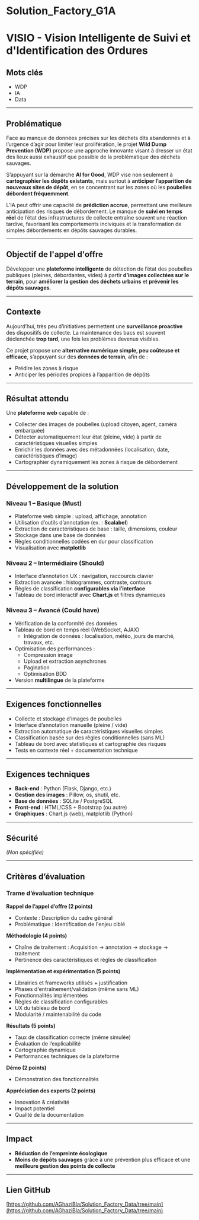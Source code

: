 # Solution_Factory_G1A  
# VISIO - Vision Intelligente de Suivi et d'Identification des Ordures

## Mots clés  
- WDP  
- IA  
- Data  

---

## Problématique  
Face au manque de données précises sur les déchets dits abandonnés et à l’urgence d’agir pour limiter leur prolifération, le projet **Wild Dump Prevention (WDP)** propose une approche innovante visant à dresser un état des lieux aussi exhaustif que possible de la problématique des déchets sauvages.

S’appuyant sur la démarche **AI for Good**, WDP vise non seulement à **cartographier les dépôts existants**, mais surtout à **anticiper l’apparition de nouveaux sites de dépôt**, en se concentrant sur les zones où les **poubelles débordent fréquemment**.

L’IA peut offrir une capacité de **prédiction accrue**, permettant une meilleure anticipation des risques de débordement. Le manque de **suivi en temps réel** de l’état des infrastructures de collecte entraîne souvent une réaction tardive, favorisant les comportements inciviques et la transformation de simples débordements en dépôts sauvages durables.

---

## Objectif de l'appel d'offre  
Développer une **plateforme intelligente** de détection de l’état des poubelles publiques (pleines, débordantes, vides) à partir **d’images collectées sur le terrain**, pour **améliorer la gestion des déchets urbains** et **prévenir les dépôts sauvages**.

---

## Contexte  
Aujourd’hui, très peu d’initiatives permettent une **surveillance proactive** des dispositifs de collecte. La maintenance des bacs est souvent déclenchée **trop tard**, une fois les problèmes devenus visibles.

Ce projet propose une **alternative numérique simple, peu coûteuse et efficace**, s’appuyant sur des **données de terrain**, afin de :
- Prédire les zones à risque
- Anticiper les périodes propices à l’apparition de dépôts

---

## Résultat attendu  
Une **plateforme web** capable de :
- Collecter des images de poubelles (upload citoyen, agent, caméra embarquée)
- Détecter automatiquement leur état (pleine, vide) à partir de caractéristiques visuelles simples
- Enrichir les données avec des métadonnées (localisation, date, caractéristiques d’image)
- Cartographier dynamiquement les zones à risque de débordement

---

## Développement de la solution  

### Niveau 1 – Basique (Must)
- Plateforme web simple : upload, affichage, annotation
- Utilisation d’outils d’annotation (ex. : **Scalabel**)
- Extraction de caractéristiques de base : taille, dimensions, couleur
- Stockage dans une base de données
- Règles conditionnelles codées en dur pour classification
- Visualisation avec **matplotlib**

### Niveau 2 – Intermédiaire (Should)
- Interface d’annotation UX : navigation, raccourcis clavier
- Extraction avancée : histogrammes, contraste, contours
- Règles de classification **configurables via l’interface**
- Tableau de bord interactif avec **Chart.js** et filtres dynamiques

### Niveau 3 – Avancé (Could have)
- Vérification de la conformité des données
- Tableau de bord en temps réel (WebSocket, AJAX)
  - Intégration de données : localisation, météo, jours de marché, travaux, etc.
- Optimisation des performances :
  - Compression image
  - Upload et extraction asynchrones
  - Pagination
  - Optimisation BDD
- Version **multilingue** de la plateforme

---

## Exigences fonctionnelles  
- Collecte et stockage d’images de poubelles
- Interface d’annotation manuelle (pleine / vide)
- Extraction automatique de caractéristiques visuelles simples
- Classification basée sur des règles conditionnelles (sans ML)
- Tableau de bord avec statistiques et cartographie des risques
- Tests en contexte réel + documentation technique

---

## Exigences techniques  
- **Back-end** : Python (Flask, Django, etc.)
- **Gestion des images** : Pillow, os, shutil, etc.
- **Base de données** : SQLite / PostgreSQL
- **Front-end** : HTML/CSS + Bootstrap (ou autre)
- **Graphiques** : Chart.js (web), matplotlib (Python)

---

## Sécurité  
*(Non spécifiée)*

---

## Critères d’évaluation  

### Trame d’évaluation technique
**Rappel de l’appel d’offre (2 points)**  
- Contexte : Description du cadre général  
- Problématique : Identification de l'enjeu ciblé  

**Méthodologie (4 points)**  
- Chaîne de traitement : Acquisition → annotation → stockage → traitement  
- Pertinence des caractéristiques et règles de classification

**Implémentation et expérimentation (5 points)**  
- Librairies et frameworks utilisés + justification  
- Phases d'entraînement/validation (même sans ML)  
- Fonctionnalités implémentées  
- Règles de classification configurables  
- UX du tableau de bord  
- Modularité / maintenabilité du code

**Résultats (5 points)**  
- Taux de classification correcte (même simulée)  
- Évaluation de l’explicabilité  
- Cartographie dynamique  
- Performances techniques de la plateforme  

**Démo (2 points)**  
- Démonstration des fonctionnalités

**Appréciation des experts (2 points)**  
- Innovation & créativité  
- Impact potentiel  
- Qualité de la documentation  

---

## Impact  
- **Réduction de l’empreinte écologique**  
- **Moins de dépôts sauvages** grâce à une prévention plus efficace et une **meilleure gestion des points de collecte**

---

## Lien GitHub  
[https://github.com/AGhaziBla/Solution_Factory_Data/tree/main](https://github.com/AGhaziBla/Solution_Factory_Data/tree/main)
